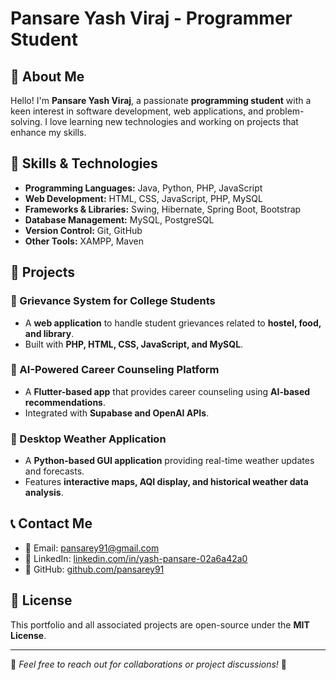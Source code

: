 # Pansare Yash Viraj - Programmer Student

## 🌟 About Me
Hello! I'm **Pansare Yash Viraj**, a passionate **programming student** with a keen interest in software development, web applications, and problem-solving. I love learning new technologies and working on projects that enhance my skills.

## 🚀 Skills & Technologies
- **Programming Languages:** Java, Python, PHP, JavaScript
- **Web Development:** HTML, CSS, JavaScript, PHP, MySQL
- **Frameworks & Libraries:** Swing, Hibernate, Spring Boot, Bootstrap
- **Database Management:** MySQL, PostgreSQL
- **Version Control:** Git, GitHub
- **Other Tools:** XAMPP, Maven

## 📂 Projects
### 🔹 Grievance System for College Students
- A **web application** to handle student grievances related to **hostel, food, and library**.
- Built with **PHP, HTML, CSS, JavaScript, and MySQL**.

### 🔹 AI-Powered Career Counseling Platform
- A **Flutter-based app** that provides career counseling using **AI-based recommendations**.
- Integrated with **Supabase and OpenAI APIs**.


### 🔹 Desktop Weather Application
- A **Python-based GUI application** providing real-time weather updates and forecasts.
- Features **interactive maps, AQI display, and historical weather data analysis**.

## 📞 Contact Me
- 📧 Email: [pansarey91@gmail.com](mailto:pansarey91@gmail.com)
- 💼 LinkedIn: [linkedin.com/in/yash-pansare-02a6a42a0](https://linkedin.com/in/yash-pansare-02a6a42a0)
- 🐙 GitHub: [github.com/pansarey91](https://github.com/pansarey91)

## 📜 License
This portfolio and all associated projects are open-source under the **MIT License**.

---
🌟 *Feel free to reach out for collaborations or project discussions!* 🚀
